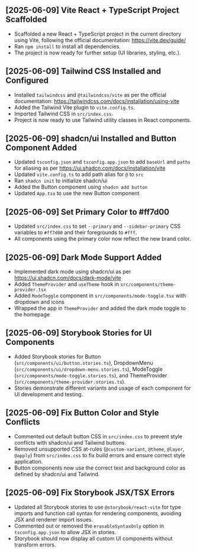 ## [2025-06-09] Vite React + TypeScript Project Scaffolded
- Scaffolded a new React + TypeScript project in the current directory using Vite, following the official documentation: https://vite.dev/guide/
- Ran `npm install` to install all dependencies.
- The project is now ready for further setup (UI libraries, styling, etc.).

## [2025-06-09] Tailwind CSS Installed and Configured
- Installed `tailwindcss` and `@tailwindcss/vite` as per the official documentation: https://tailwindcss.com/docs/installation/using-vite
- Added the Tailwind Vite plugin to `vite.config.ts`.
- Imported Tailwind CSS in `src/index.css`.
- Project is now ready to use Tailwind utility classes in React components.

## [2025-06-09] shadcn/ui Installed and Button Component Added
- Updated `tsconfig.json` and `tsconfig.app.json` to add `baseUrl` and `paths` for aliasing as per https://ui.shadcn.com/docs/installation/vite
- Updated `vite.config.ts` to add path alias for `@` to `src`
- Ran `shadcn init` to initialize shadcn/ui
- Added the Button component using `shadcn add button`
- Updated `App.tsx` to use the new Button component

## [2025-06-09] Set Primary Color to #ff7d00
- Updated `src/index.css` to set `--primary` and `--sidebar-primary` CSS variables to `#ff7d00` and their foregrounds to `#fff`.
- All components using the primary color now reflect the new brand color.

## [2025-06-09] Dark Mode Support Added
- Implemented dark mode using shadcn/ui as per https://ui.shadcn.com/docs/dark-mode/vite
- Added `ThemeProvider` and `useTheme` hook in `src/components/theme-provider.tsx`
- Added `ModeToggle` component in `src/components/mode-toggle.tsx` with dropdown and icons
- Wrapped the app in `ThemeProvider` and added the dark mode toggle to the homepage

## [2025-06-09] Storybook Stories for UI Components
- Added Storybook stories for Button (`src/components/ui/button.stories.ts`), DropdownMenu (`src/components/ui/dropdown-menu.stories.ts`), ModeToggle (`src/components/mode-toggle.stories.ts`), and ThemeProvider (`src/components/theme-provider.stories.ts`).
- Stories demonstrate different variants and usage of each component for UI development and testing.

## [2025-06-09] Fix Button Color and Style Conflicts
- Commented out default button CSS in `src/index.css` to prevent style conflicts with shadcn/ui and Tailwind buttons.
- Removed unsupported CSS at-rules (`@custom-variant`, `@theme`, `@layer`, `@apply`) from `src/index.css` to fix build errors and ensure correct style application.
- Button components now use the correct text and background color as defined by shadcn/ui and Tailwind.

## [2025-06-09] Fix Storybook JSX/TSX Errors
- Updated all Storybook stories to use `@storybook/react-vite` for type imports and function call syntax for rendering components, avoiding JSX and renderer import issues.
- Commented out or removed the `erasableSyntaxOnly` option in `tsconfig.app.json` to allow JSX in stories.
- Storybook should now display all custom UI components without transform errors.
